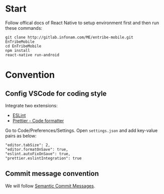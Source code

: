 # Start

Follow offical docs of React Native to setup environment first and then run these commands:

```
git clone http://gitlab.infonam.com/ME/entribe-mobile.git EnTribeMobile
cd EnTribeMobile
npm install
react-native run-android
```

# Convention

## Config VSCode for coding style

Integrate two extensions:

- [ESLint](https://marketplace.visualstudio.com/items?itemName=dbaeumer.vscode-eslint)
- [Prettier - Code formatter](https://marketplace.visualstudio.com/items?itemName=esbenp.prettier-vscode)

Go to Code/Preferences/Settings. Open `settings.json` and add key-value pairs as below:

```
"editor.tabSize": 2,
"editor.formatOnSave": true,
"eslint.autoFixOnSave": true,
"prettier.eslintIntegration": true
```

## Commit message convention

We will follow [Semantic Commit Messages](https://seesparkbox.com/foundry/semantic_commit_messages).
